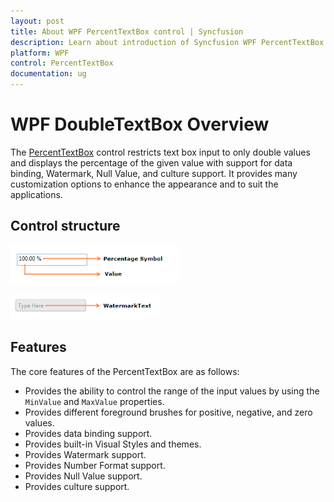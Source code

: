 ```yaml
---
layout: post
title: About WPF PercentTextBox control | Syncfusion 
description: Learn about introduction of Syncfusion WPF PercentTextBox control and more details about the control features.
platform: WPF
control: PercentTextBox 
documentation: ug
---
```


# WPF DoubleTextBox Overview

The [PercentTextBox](https://www.syncfusion.com/wpf-ui-controls/percent-textbox) control restricts text box input to only double values and displays the percentage of the given value with support for data binding, Watermark, Null Value, and culture support. It provides many customization options to enhance the appearance and to suit the applications.

## Control structure

![Default IntegerTextBox control](Getting-Started_images/Getting-Started_img1.png)

![IntegerTextBox control with watermark text](Getting-Started_images/Getting-Started_img2.png)

## Features

The core features of the PercentTextBox are as follows: 

* Provides the ability to control the range of the input values by using the `MinValue` and `MaxValue` properties.
* Provides different foreground brushes for positive, negative, and zero values.
* Provides data binding support.
* Provides built-in Visual Styles and themes.
* Provides Watermark support.
* Provides Number Format support. 
* Provides Null Value support.
* Provides culture support.
